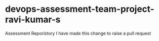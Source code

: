 # devops-assessment-team-project-ravi-kumar-s
Assessment Reporistory
I have made this change to raise a pull request
